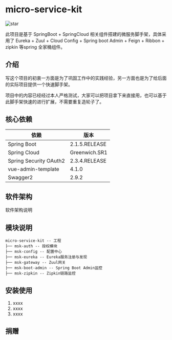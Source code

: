 # micro-service-kit

![star](https://github.com/fishdemon/micro-service-kit "star")

此项目是基于 SpringBoot + SpringCloud 相关组件搭建的微服务脚手架，具体采用了 Eureka + Zuul + Cloud Config + Spring boot Admin + Feign + Ribbon + zipkin 等spring 全家桶组件。

## 介绍

写这个项目的初衷一方面是为了巩固工作中的实践经验，另一方面也是为了给后面的实际项目提供一个快速脚手架。

项目中的内容已经经过本人严格测试，大家可以把项目拿下来直接用，也可以基于此脚手架快速的进行扩展，不需要重复造轮子了。

## 核心依赖

| 依赖 | 版本 |
| --- | --- |
| Spring Boot | 2.1.5.RELEASE |
| Spring Cloud | Greenwich.SR1 |
| Spring Security OAuth2 | 2.3.4.RELEASE |
| vue-admin-template | 4.1.0 |
| Swagger2 | 2.9.2 |

## 软件架构
软件架构说明


## 模块说明

```
micro-service-kit -- 工程
├── msk-auth -- 授权模块 
├── msk-config -- 配置中心
├── msk-eureka -- Eureka服务注册与发现 
├── msk-gateway -- Zuul网关 
├── msk-boot-admin -- Spring Boot Admin监控 
├── msk-zipkin -- Zipkin链路监控 

```

## 安装使用

1.  xxxx
2.  xxxx
3.  xxxx


## 捐赠
